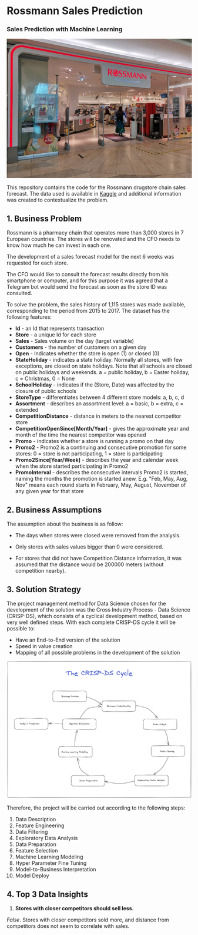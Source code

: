 <h1> Rossmann  Sales Prediction </h1>

<h3> Sales Prediction with Machine Learning </h3>

![cover](https://github.com/leonardomcordeiro/rossmann_sales_prediction/blob/main/images/cover_rossmann2.jpg)

<a> This repository contains the code for the Rossmann drugstore chain sales forecast.
The data used is available in [Kaggle](https://www.kaggle.com/c/rossmann-store-sales) and additional information was created to contextualize the problem. </a>

## 1. Business Problem

Rossmann is a pharmacy chain that operates more than 3,000 stores in 7 European countries. The stores will be renovated and the CFO needs to know how much he can invest in each one.

The development of a sales forecast model for the next 6 weeks was requested for each store.

The CFO would like to consult the forecast results directly from his smartphone or computer, and for this purpose it was agreed that a Telegram bot would send the forecast as soon as the store ID was consulted.

To solve the problem, the sales history of 1,115 stores was made available, corresponding to the period from 2015 to 2017. The dataset has the following features:

- **Id** - an Id that represents transaction
- **Store** - a unique Id for each store
- **Sales** - Sales volume on the day (target variable)
- **Customers** - the number of customers on a given day
- **Open** - Indicates whether the store is open (1) or closed (0)
- **StateHoliday** - indicates a state holiday. Normally all stores, with few exceptions, are closed on state holidays. Note that all schools are closed on public holidays and weekends. a = public holiday, b = Easter holiday, c = Christmas, 0 = None
- **SchoolHoliday** - indicates if the (Store, Date) was affected by the closure of public schools
- **StoreType** - differentiates between 4 different store models: a, b, c, d
- **Assortment** - describes an assortment level: a = basic, b = extra, c = extended
- **CompetitionDistance** - distance in meters to the nearest competitor store
- **CompetitionOpenSince[Month/Year]** - gives the approximate year and month of the time the nearest competitor was opened
- **Promo** - indicates whether a store is running a promo on that day
- **Promo2** - Promo2 is a continuing and consecutive promotion for some stores: 0 = store is not participating, 1 = store is participating
- **Promo2Since[Year/Week]** - describes the year and calendar week when the store started participating in Promo2
- **PromoInterval** - describes the consecutive intervals Promo2 is started, naming the months the promotion is started anew. E.g. "Feb, May, Aug, Nov" means each round starts in February, May, August, November of any given year for that store

## 2. Business Assumptions

The assumption about the business is as follow:

- The days when stores were closed were removed from the analysis.

- Only stores with sales values bigger than 0 were considered.

- For stores that did not have Competition Distance information, it was assumed that the distance would be 200000 meters (without competition nearby).



## 3. Solution Strategy

The project management method for Data Science chosen for the development of the solution was the Cross Industry Process - Data Science (CRISP-DS), which consists of a cyclical development method, based on very well defined steps. With each complete CRISP-DS cycle it will be possible to:

- Have an End-to-End version of the solution
- Speed in value creation
- Mapping of all possible problems in the development of the solution

![crisp_cycle](https://github.com/leonardomcordeiro/rossmann_sales_prediction/blob/main/images/crisp_ds.png)


Therefore, the project will be carried out according to the following steps:

1. Data Description
2. Feature Engineering
3. Data Filtering
4. Exploratory Data Analysis
5. Data Preparation
6. Feature Selection
7. Machine Learning Modeling
8. Hyper Parameter Fine Tuning
9. Model-to-Business Interpretation
10. Model Deploy


## 4. Top 3 Data Insights

1. **Stores with closer competitors should sell less.**

*False*. Stores with closer competitors sold more, and distance from competitors does not seem to correlate with sales.



















